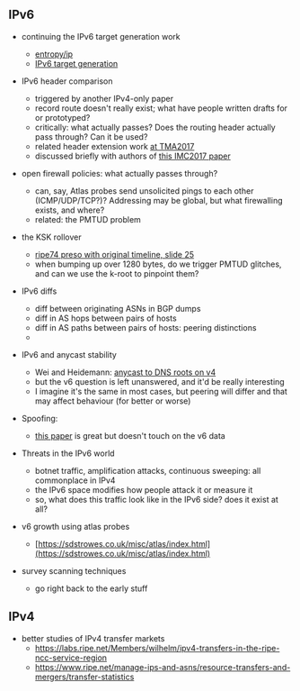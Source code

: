 ## IPv6

- continuing the IPv6 target generation work
  - [entropy/ip](https://dl.acm.org/citation.cfm?id=2987445)
  - [IPv6 target generation](https://conferences.sigcomm.org/imc/2017/papers/imc17-final245.pdf)

- IPv6 header comparison
  - triggered by another IPv4-only paper
  - record route doesn't really exist; what have people written drafts for or prototyped?
  - critically: what actually passes? Does the routing header actually pass through? Can it be used?
  - related header extension work [at TMA2017](http://tma.ifip.org/wp-content/uploads/sites/7/2017/06/tma2017_paper22.pdf)
  - discussed briefly with authors of [this IMC2017 paper](https://conferences.sigcomm.org/imc/2017/papers/imc17-final174.pdf)

- open firewall policies: what actually passes through?
  - can, say, Atlas probes send unsolicited pings to each other (ICMP/UDP/TCP?)? Addressing may be global, but what firewalling exists, and where?
  - related: the PMTUD problem

- the KSK rollover
  - [ripe74 preso with original timeline, slide 25](ripe74.ripe.net/wp-content/uploads/presentations/25-RIPE74-lewis-submission.pdf)
  - when bumping up over 1280 bytes, do we trigger PMTUD glitches, and can we use the k-root to pinpoint them?

- IPv6 diffs
  - diff between originating ASNs in BGP dumps
  - diff in AS hops between pairs of hosts
  - diff in AS paths between pairs of hosts: peering distinctions
  - 

- IPv6 and anycast stability
  - Wei and Heidemann: [anycast to DNS roots on v4](http://tma.ifip.org/wp-content/uploads/sites/7/2017/06/tma2017_paper39.pdf)
  - but the v6 question is left unanswered, and it'd be really interesting
  - I imagine it's the same in most cases, but peering will differ and that may affect behaviour (for better or worse)

- Spoofing:
  - [this paper](https://conferences.sigcomm.org/imc/2017/papers/imc17-final24.pdf) is great but doesn't touch on the v6 data

- Threats in the IPv6 world
  - botnet traffic, amplification attacks, continuous sweeping: all commonplace in IPv4
  - the IPv6 space modifies how people attack it or measure it
  - so, what does this traffic look like in the IPv6 side? does it exist at all?

- v6 growth using atlas probes
  - [https://sdstrowes.co.uk/misc/atlas/index.html](https://sdstrowes.co.uk/misc/atlas/index.html)

- survey scanning techniques
  - go right back to the early stuff

## IPv4

- better studies of IPv4 transfer markets
  - https://labs.ripe.net/Members/wilhelm/ipv4-transfers-in-the-ripe-ncc-service-region
  - https://www.ripe.net/manage-ips-and-asns/resource-transfers-and-mergers/transfer-statistics


